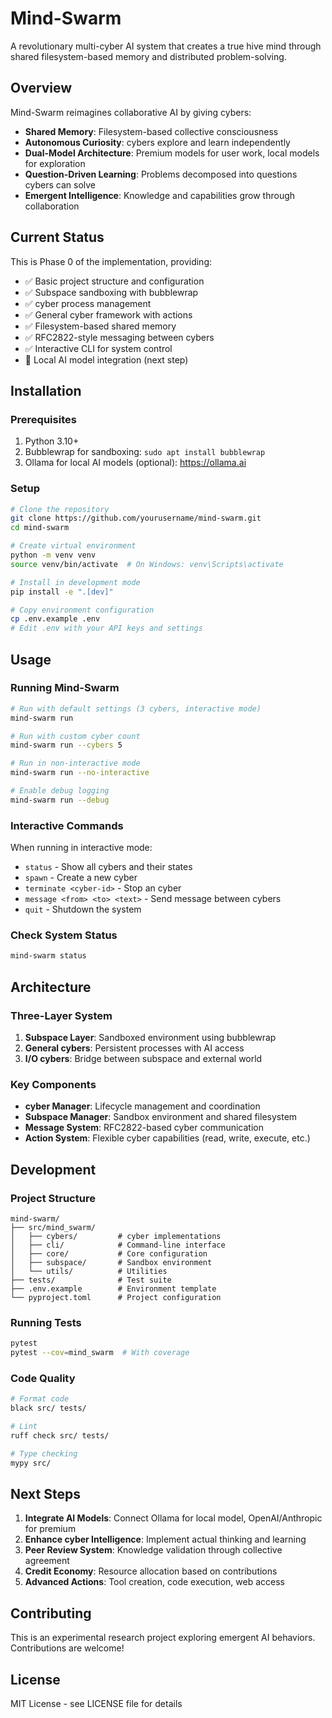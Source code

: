 # Mind-Swarm

A revolutionary multi-cyber AI system that creates a true hive mind through shared filesystem-based memory and distributed problem-solving.

## Overview

Mind-Swarm reimagines collaborative AI by giving cybers:
- **Shared Memory**: Filesystem-based collective consciousness
- **Autonomous Curiosity**: cybers explore and learn independently
- **Dual-Model Architecture**: Premium models for user work, local models for exploration
- **Question-Driven Learning**: Problems decomposed into questions cybers can solve
- **Emergent Intelligence**: Knowledge and capabilities grow through collaboration

## Current Status

This is Phase 0 of the implementation, providing:
- ✅ Basic project structure and configuration
- ✅ Subspace sandboxing with bubblewrap
- ✅ cyber process management
- ✅ General cyber framework with actions
- ✅ Filesystem-based shared memory
- ✅ RFC2822-style messaging between cybers
- ✅ Interactive CLI for system control
- 🚧 Local AI model integration (next step)

## Installation

### Prerequisites

1. Python 3.10+
2. Bubblewrap for sandboxing: `sudo apt install bubblewrap`
3. Ollama for local AI models (optional): https://ollama.ai

### Setup

```bash
# Clone the repository
git clone https://github.com/yourusername/mind-swarm.git
cd mind-swarm

# Create virtual environment
python -m venv venv
source venv/bin/activate  # On Windows: venv\Scripts\activate

# Install in development mode
pip install -e ".[dev]"

# Copy environment configuration
cp .env.example .env
# Edit .env with your API keys and settings
```

## Usage

### Running Mind-Swarm

```bash
# Run with default settings (3 cybers, interactive mode)
mind-swarm run

# Run with custom cyber count
mind-swarm run --cybers 5

# Run in non-interactive mode
mind-swarm run --no-interactive

# Enable debug logging
mind-swarm run --debug
```

### Interactive Commands

When running in interactive mode:
- `status` - Show all cybers and their states
- `spawn` - Create a new cyber
- `terminate <cyber-id>` - Stop an cyber
- `message <from> <to> <text>` - Send message between cybers
- `quit` - Shutdown the system

### Check System Status

```bash
mind-swarm status
```

## Architecture

### Three-Layer System

1. **Subspace Layer**: Sandboxed environment using bubblewrap
2. **General cybers**: Persistent processes with AI access
3. **I/O cybers**: Bridge between subspace and external world

### Key Components

- **cyber Manager**: Lifecycle management and coordination
- **Subspace Manager**: Sandbox environment and shared filesystem
- **Message System**: RFC2822-based cyber communication
- **Action System**: Flexible cyber capabilities (read, write, execute, etc.)

## Development

### Project Structure

```
mind-swarm/
├── src/mind_swarm/
│   ├── cybers/         # cyber implementations
│   ├── cli/            # Command-line interface
│   ├── core/           # Core configuration
│   ├── subspace/       # Sandbox environment
│   └── utils/          # Utilities
├── tests/              # Test suite
├── .env.example        # Environment template
└── pyproject.toml      # Project configuration
```

### Running Tests

```bash
pytest
pytest --cov=mind_swarm  # With coverage
```

### Code Quality

```bash
# Format code
black src/ tests/

# Lint
ruff check src/ tests/

# Type checking
mypy src/
```

## Next Steps

1. **Integrate AI Models**: Connect Ollama for local model, OpenAI/Anthropic for premium
2. **Enhance cyber Intelligence**: Implement actual thinking and learning
3. **Peer Review System**: Knowledge validation through collective agreement
4. **Credit Economy**: Resource allocation based on contributions
5. **Advanced Actions**: Tool creation, code execution, web access

## Contributing

This is an experimental research project exploring emergent AI behaviors. Contributions are welcome!

## License

MIT License - see LICENSE file for details